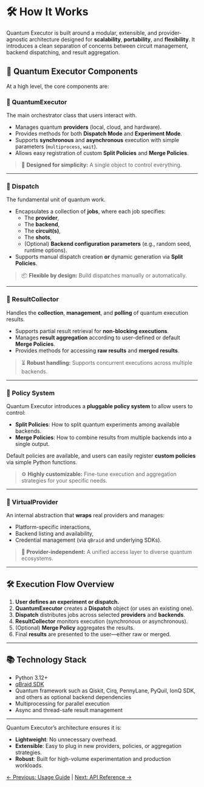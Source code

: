 # 🛠️ How It Works

Quantum Executor is built around a modular, extensible, and provider-agnostic architecture designed for **scalability**, **portability**, and **flexibility**.
It introduces a clean separation of concerns between circuit management, backend dispatching, and result aggregation.

## 🧩 Quantum Executor Components

At a high level, the core components are:

### 🔹 QuantumExecutor

The main orchestrator class that users interact with.

- Manages quantum **providers** (local, cloud, and hardware).
- Provides methods for both **Dispatch Mode** and **Experiment Mode**.
- Supports **synchronous** and **asynchronous** execution with simple parameters (`multiprocess`, `wait`).
- Allows easy registration of custom **Split Policies** and **Merge Policies**.

> 🧠 **Designed for simplicity:** A single object to control everything.

---

### 🔹 Dispatch

The fundamental unit of quantum work.

- Encapsulates a collection of **jobs**, where each job specifies:
  - The **provider**,
  - The **backend**,
  - The **circuit(s)**,
  - The **shots**,
  - (Optional) **Backend configuration parameters** (e.g., random seed, runtime options).
- Supports manual dispatch creation **or** dynamic generation via **Split Policies**.

> 📦 **Flexible by design:** Build dispatches manually or automatically.

---

### 🔹 ResultCollector

Handles the **collection**, **management**, and **polling** of quantum execution results.

- Supports partial result retrieval for **non-blocking executions**.
- Manages **result aggregation** according to user-defined or default **Merge Policies**.
- Provides methods for accessing **raw results** and **merged results**.

> ⏳ **Robust handling:** Supports concurrent executions across multiple backends.

---

### 🔹 Policy System

Quantum Executor introduces a **pluggable policy system** to allow users to control:

- **Split Policies**: How to split quantum experiments among available backends.
- **Merge Policies**: How to combine results from multiple backends into a single output.

Default policies are available, and users can easily register **custom policies** via simple Python functions.

> ⚙️ **Highly customizable:** Fine-tune execution and aggregation strategies for your specific needs.

---

### 🔹 VirtualProvider

An internal abstraction that **wraps** real providers and manages:

- Platform-specific interactions,
- Backend listing and availability,
- Credential management (via `qBraid` and underlying SDKs).

> 🔌 **Provider-independent:** A unified access layer to diverse quantum ecosystems.

---

## 🛠️ Execution Flow Overview

1. **User defines an experiment or dispatch.**
2. **QuantumExecutor** creates a **Dispatch** object (or uses an existing one).
3. **Dispatch** distributes jobs across selected **providers** and **backends**.
4. **ResultCollector** monitors execution (synchronous or asynchronous).
5. (Optional) **Merge Policy** aggregates the results.
6. Final **results** are presented to the user—either raw or merged.

---

## 📚 Technology Stack

- Python 3.12+
- [qBraid SDK](https://www.qbraid.com/)
- Quantum framework such as Qiskit, Cirq, PennyLane, PyQuil, IonQ SDK, and others as optional backend dependencies
- Multiprocessing for parallel execution
- Async and thread-safe result management

---

Quantum Executor’s architecture ensures it is:

- **Lightweight**: No unnecessary overhead.
- **Extensible**: Easy to plug in new providers, policies, or aggregation strategies.
- **Robust**: Built for high-volume experimentation and production workloads.

[← Previous:  Usage Guide](usage.md) | [Next: API Reference →](api/index)
